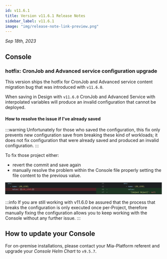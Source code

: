 ```yaml
---
id: v11.6.1
title: Version v11.6.1 Release Notes
sidebar_label: v11.6.1
image: "img/release-note-link-preview.png"
---
```


_Sep 18th, 2023_

## Console

### hotfix: CronJob and Advanced service configuration upgrade

This version ships the hotfix for CronJob and Advanced service content migration bug that was introduced with `v11.6.0`.

When saving in Design with `v11.6.0` CronJob and Advanced Service with interpolated variables will produce an invalid configuration that cannot be deployed.

#### How to resolve the issue if I've already saved

:::warning
Unfortunately for those who saved the configuration, this fix only prevents new configuration save from breaking these kind of workloads; it does not fix configuration that were already saved and produced an invalid configuration.
:::

To fix those project either:

 - revert the commit and save again
 - manually resolve the problem within the Console file properly setting the file content to the previous value.

![Example of commit producing broken configuration](./img/v11.6.1/example-commit.png)

:::info
If you are still working with v11.6.0 be assured that the process that breaks the configuration is only executed once per-Project, therefore manually fixing the configuration allows you to keep working with the Console without any further issue.
:::

## How to update your Console

For on-premise installations, please contact your Mia-Platform referent and upgrade your _Console Helm Chart_ to `v9.5.7`.
